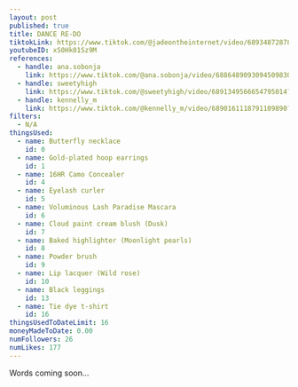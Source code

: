 ```yaml
---
layout: post
published: true
title: DANCE RE-DO
tiktokLink: https://www.tiktok.com/@jadeontheinternet/video/6893487287867411717?sender_device=pc&sender_web_id=6891999718790268421&is_from_webapp=1
youtubeID: xS0Hk01Sz9M
references:
  - handle: ana.sobonja
    link: https://www.tiktok.com/@ana.sobonja/video/6886489093094509830?sender_device=pc&sender_web_id=6870159340755109382&is_from_webapp=1
  - handle: sweetyhigh
    link: https://www.tiktok.com/@sweetyhigh/video/6891349566654795014?sender_device=pc&sender_web_id=6870159340755109382&is_from_webapp=1
  - handle: kennelly_m
    link: https://www.tiktok.com/@kennelly_m/video/6890161118791109890?sender_device=pc&sender_web_id=6870159340755109382&is_from_webapp=1
filters:
  - N/A
thingsUsed:
  - name: Butterfly necklace
    id: 0
  - name: Gold-plated hoop earrings
    id: 1
  - name: 16HR Camo Concealer
    id: 4
  - name: Eyelash curler
    id: 5
  - name: Voluminous Lash Paradise Mascara
    id: 6
  - name: Cloud paint cream blush (Dusk)
    id: 7
  - name: Baked highlighter (Moonlight pearls)
    id: 8
  - name: Powder brush
    id: 9
  - name: Lip lacquer (Wild rose)
    id: 10
  - name: Black leggings
    id: 13
  - name: Tie dye t-shirt
    id: 16
thingsUsedToDateLimit: 16
moneyMadeToDate: 0.00
numFollowers: 26
numLikes: 177
---
```


Words coming soon...
